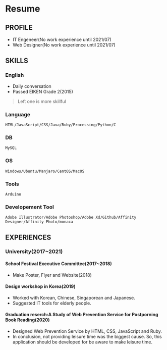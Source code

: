 # Resume
## PROFILE
* IT Engeneer(No work experience until 2021/07)
* Web Designer(No work experience until 2021/07)

## SKILLS
### English
* Daily conversation
* Passed EIKEN Grade 2(2015)

> Left one is more skillful
### Language
```
HTML/JavaScript/CSS/Java/Ruby/Processing/Python/C
```
### DB
```
MySQL
```
### OS
```
Windows/Ubuntu/Manjaro/CentOS/MacOS
```
### Tools
```
Arduino
```
### Developement Tool
```
Adobe Illustrator/Adobe Photoshop/Adobe Xd/Github/Affinity Designer/Affinity Photo/monaca
```
## EXPERIENCES
### University(2017~2021)
<!-- 
・海外でデザインワークショップやった
・学際の実行委員会をやっていた
・
 -->

#### School Festival Executive Committee(2017~2018)
* Make Poster, Flyer and Website(2018)

#### Design workshop in Korea(2019)
* Worked with Korean, Chinese, Singaporean and Japanese.
* Suggested IT tools for elderly people.

#### Graduation reserch:A Study of Web Prevention Service for Postporning Book Reading(2020)
* Designed Web Prevention Service by HTML, CSS, JavaScript and Ruby.
* In conclusion, not providing leisure time was the biggest cause. So, this application should be developed for be aware to make leisure time.